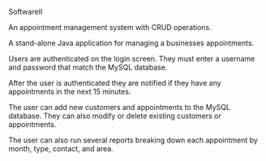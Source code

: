 SoftwareII

An appointment management system with CRUD operations.

A stand-alone Java application for managing a businesses appointments.

Users are authenticated on the login screen. They must enter a username and password that match the MySQL database.

After the user is authenticated they are notified if they have any appointments in the next 15 minutes.

The user can add new customers and appointments to the MySQL database. They can also modify or delete existing customers or appointments.

The user can also run several reports breaking down each appointment by month, type, contact, and area.

